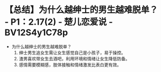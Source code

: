 # 【总结】为什么越绅士的男生越难脱单？ - P1：2.17(2) - 楚儿恋爱说 - BV12S4y1C78p

-   为什么越绅士的男生越难脱单？
    1.  绅士男生追女生需让女生感觉自己是小孩子，易于操控。
    2.  渣男喜欢带女生去酒吧，利用环境和情绪让女生降低防备。
    3.  感情需要模糊感，肢体接触和情绪激发比表白更有效。